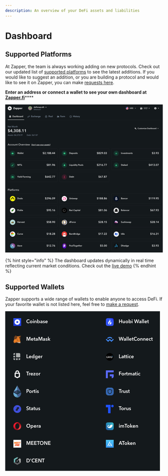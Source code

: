 ```yaml
---
description: An overview of your DeFi assets and liabilities
---
```


# Dashboard

## **Supported Platforms**

At Zapper, the team is always working adding on new protocols. Check out our updated list of [supported platforms](https://zapper.fi/protocols) to see the latest additions. If you would like to suggest an addition, or you are building a protocol and would like to see it on Zapper, you can make [requests here](https://features.zapper.fi/).

**Enter an address or connect a wallet to see your own dashboard at** [**Zapper.fi**](https://zapper.fi)\*\*\*\*

![Account Dashboard](../.gitbook/assets/image%20%2815%29.png)

{% hint style="info" %}
The dashboard updates dynamically in real time reflecting current market conditions. Check out the [live demo](https://zapper.fi/dashboard?address=0x43a5c1331375f1f34bd774ecaee51501e9ca2db5) 
{% endhint %}

## Supported Wallets

Zapper supports a wide range of wallets to enable anyone to access DeFi. If your favorite wallet is not listed here, feel free to [make a request](https://features.zapper.fi/feature-requests).

![Supported Wallets](../.gitbook/assets/image%20%2829%29.png)

